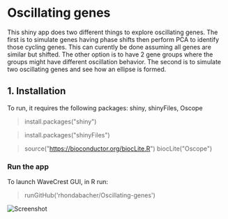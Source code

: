 # Oscillating genes


This shiny app does two different things to explore oscillating genes. The first is to simulate genes having phase shifts then perform PCA to identify those cycling genes. This can curently be done assuming all genes are similar but shifted. The other option is to have 2 gene groups where the groups might have different oscillation behavior. The second is to simulate two oscillating genes and see how an ellipse is formed.



## 1. Installation
To run, it requires the following packages: shiny, shinyFiles, Oscope

> install.packages("shiny")

> install.packages("shinyFiles")

> source("https://bioconductor.org/biocLite.R")
> biocLite("Oscope")


### Run the app
To launch WaveCrest GUI, in R run:

> runGitHub('rhondabacher/Oscillating-genes')

![Screenshot](https://github.com/rhondabacher/Oscillating-genes/screenshot.png)
